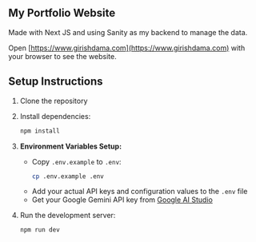 
## My Portfolio Website

Made with Next JS and using Sanity as my backend to manage the data.

Open [https://www.girishdama.com](https://www.girishdama.com) with your browser to see the website.

## Setup Instructions

1. Clone the repository
2. Install dependencies:
   ```bash
   npm install
   ```

3. **Environment Variables Setup:**
   - Copy `.env.example` to `.env`:
     ```bash
     cp .env.example .env
     ```
   - Add your actual API keys and configuration values to the `.env` file
   - Get your Google Gemini API key from [Google AI Studio](https://makersuite.google.com/app/apikey)

4. Run the development server:
   ```bash
   npm run dev
   ```

